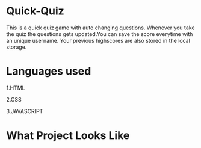 
# Quick-Quiz

This is a quick quiz game with auto changing questions. Whenever you take the quiz the questions gets updated.You can save the score everytime with an unique username. Your previous highscores are also stored in the local storage.
# Languages used
1.HTML

2.CSS

3.JAVASCRIPT
# What Project Looks Like
